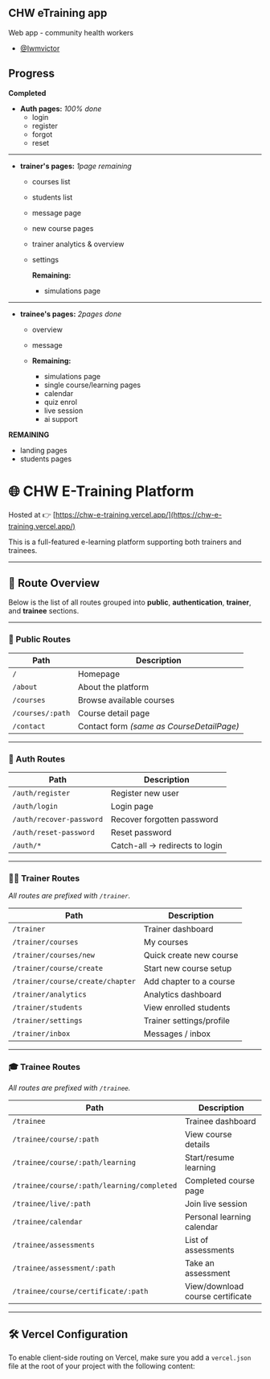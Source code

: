 ## CHW eTraining app

Web app - community health workers

- [@Iwmvictor](https://github.com/iwmvictor)

## Progress

**Completed**

- **Auth pages:** _100% done_
  - login
  - register
  - forgot
  - reset

<hr>

- **trainer's pages:** _1page remaining_

  - courses list
  - students list
  - message page
  - new course pages
  - trainer analytics & overview
  - settings

    **Remaining:**

    - simulations page

<hr/>

- **trainee's pages:** _2pages done_

  - overview
  - message
  - **Remaining:**

    - simulations page
    - single course/learning pages
    - calendar
    - quiz enrol
    - live session
    - ai support

**REMAINING**
- landing pages
- students pages






# 🌐 CHW E-Training Platform

Hosted at 👉 [https://chw-e-training.vercel.app/](https://chw-e-training.vercel.app/)

This is a full-featured e-learning platform supporting both trainers and trainees.

---

## 🧭 Route Overview

Below is the list of all routes grouped into **public**, **authentication**, **trainer**, and **trainee** sections.

---

### 🚪 Public Routes

| Path                     | Description                 |
|--------------------------|-----------------------------|
| `/`                      | Homepage                    |
| `/about`                 | About the platform          |
| `/courses`              | Browse available courses    |
| `/courses/:path`        | Course detail page          |
| `/contact`              | Contact form *(same as CourseDetailPage)* |

---

### 🔐 Auth Routes

| Path                             | Description              |
|----------------------------------|--------------------------|
| `/auth/register`                | Register new user        |
| `/auth/login`                   | Login page               |
| `/auth/recover-password`        | Recover forgotten password |
| `/auth/reset-password`          | Reset password           |
| `/auth/*`                       | Catch-all → redirects to login |

---

### 👨‍🏫 Trainer Routes

_All routes are prefixed with `/trainer`._

| Path                                 | Description                     |
|--------------------------------------|---------------------------------|
| `/trainer`                           | Trainer dashboard               |
| `/trainer/courses`                   | My courses                      |
| `/trainer/courses/new`              | Quick create new course         |
| `/trainer/course/create`            | Start new course setup          |
| `/trainer/course/create/chapter`    | Add chapter to a course         |
| `/trainer/analytics`                | Analytics dashboard             |
| `/trainer/students`                 | View enrolled students          |
| `/trainer/settings`                 | Trainer settings/profile        |
| `/trainer/inbox`                    | Messages / inbox                |

---

### 🎓 Trainee Routes

_All routes are prefixed with `/trainee`._

| Path                                               | Description                          |
|----------------------------------------------------|--------------------------------------|
| `/trainee`                                         | Trainee dashboard                    |
| `/trainee/course/:path`                            | View course details                  |
| `/trainee/course/:path/learning`                   | Start/resume learning                |
| `/trainee/course/:path/learning/completed`         | Completed course page                |
| `/trainee/live/:path`                              | Join live session                    |
| `/trainee/calendar`                                | Personal learning calendar           |
| `/trainee/assessments`                             | List of assessments                  |
| `/trainee/assessment/:path`                        | Take an assessment                   |
| `/trainee/course/certificate/:path`                | View/download course certificate     |

---

## 🛠 Vercel Configuration

To enable client-side routing on Vercel, make sure you add a `vercel.json` file at the root of your project with the following content:

